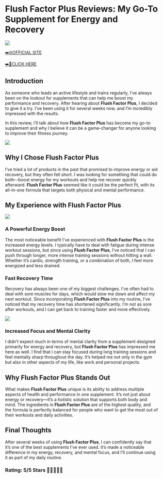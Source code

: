 # **Flush Factor Plus Reviews**: My Go-To Supplement for Energy and Recovery

[![](https://static.vecteezy.com/system/resources/thumbnails/019/896/014/small/buy-now-gradient-button-with-cart-symbol-buy-now-illustration-png.png)](https://edetoop.top/lander/sugarpreland-1/flushfactorplus.html) 

[➡️🌐OFFICIAL SITE](https://edetoop.top/lander/sugarpreland-1/flushfactorplus.html) 

[➡️🔗CLICK HERE](https://edetoop.top/lander/sugarpreland-1/flushfactorplus.html) 


## Introduction

As someone who leads an active lifestyle and trains regularly, I’ve always been on the lookout for supplements that can help me boost my performance and recovery. After hearing about **Flush Factor Plus**, I decided to give it a try. I’ve been using it for several weeks now, and I’m incredibly impressed with the results.

In this review, I’ll talk about how **Flush Factor Plus** has become my go-to supplement and why I believe it can be a game-changer for anyone looking to improve their fitness journey.

[![](https://wallpapers.com/images/hd/red-order-now-button-udg4jcj4arvn8b0n-2.png)](https://edetoop.top/lander/sugarpreland-1/flushfactorplus.html)  

## Why I Chose **Flush Factor Plus**

I’ve tried a lot of products in the past that promised to improve energy or aid recovery, but they often fell short. I was looking for something that could do both—boost energy for my workouts and help me recover quickly afterward. **Flush Factor Plus** seemed like it could be the perfect fit, with its all-in-one formula that targets both physical and mental performance.

## My Experience with **Flush Factor Plus**

[![](https://static.vecteezy.com/system/resources/thumbnails/019/896/014/small/buy-now-gradient-button-with-cart-symbol-buy-now-illustration-png.png)](https://edetoop.top/lander/sugarpreland-1/flushfactorplus.html)

### A Powerful Energy Boost

The most noticeable benefit I’ve experienced with **Flush Factor Plus** is the increased energy levels. I typically have to deal with fatigue during intense workout sessions, but since using **Flush Factor Plus**, I’ve noticed that I can push through longer, more intense training sessions without hitting a wall. Whether it’s cardio, strength training, or a combination of both, I feel more energized and less drained.

### Fast Recovery Time

Recovery has always been one of my biggest challenges. I’ve often had to deal with sore muscles for days, which would slow me down and affect my next workout. Since incorporating **Flush Factor Plus** into my routine, I’ve noticed that my recovery time has shortened significantly. I’m not as sore after workouts, and I can get back to training faster and more effectively.

[![](https://wallpapers.com/images/hd/red-order-now-button-udg4jcj4arvn8b0n-2.png)](https://edetoop.top/lander/sugarpreland-1/flushfactorplus.html)  

### Increased Focus and Mental Clarity

I didn’t expect much in terms of mental clarity from a supplement designed primarily for energy and recovery, but **Flush Factor Plus** has impressed me here as well. I find that I can stay focused during long training sessions and feel mentally sharp throughout the day. It’s helped me not only in the gym but also in other aspects of my life, like work and personal projects.

## Why **Flush Factor Plus** Stands Out

What makes **Flush Factor Plus** unique is its ability to address multiple aspects of health and performance in one supplement. It’s not just about energy or recovery—it’s a holistic solution that supports both body and mind. The ingredients in **Flush Factor Plus** are of the highest quality, and the formula is perfectly balanced for people who want to get the most out of their workouts and daily activities.

## Final Thoughts

After several weeks of using **Flush Factor Plus**, I can confidently say that it’s one of the best supplements I’ve ever used. It’s made a noticeable difference in my energy, recovery, and mental focus, and I’ll continue using it as part of my daily routine.

### Rating: 5/5 Stars 🌟🌟🌟🌟🌟
